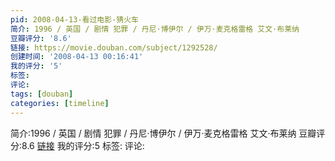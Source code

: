 ```yaml
---
pid: 2008-04-13-看过电影-猜火车
简介: 1996 / 英国 / 剧情 犯罪 / 丹尼·博伊尔 / 伊万·麦克格雷格 艾文·布莱纳
豆瓣评分: '8.6'
链接: https://movie.douban.com/subject/1292528/
创建时间: '2008-04-13 00:16:41'
我的评分: '5'
标签:
评论:
tags: [douban]
categories: [timeline]
---
```

简介:1996 / 英国 / 剧情 犯罪 / 丹尼·博伊尔 / 伊万·麦克格雷格 艾文·布莱纳
豆瓣评分:8.6
[链接](https://movie.douban.com/subject/1292528/)
我的评分:5
标签:
评论:
